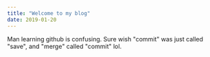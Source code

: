 ```yaml
---
title: "Welcome to my blog"
date: 2019-01-20
---
```

Man learning github is confusing. Sure wish "commit" was just called "save", and "merge" called "commit" lol.
